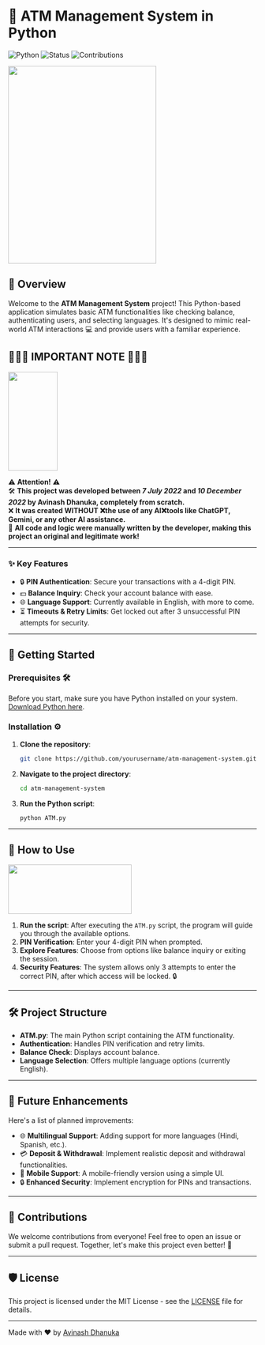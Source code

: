 # 🏦 ATM Management System in Python

![Python](https://img.shields.io/badge/Python-3.9-blue) ![Status](https://img.shields.io/badge/Status-Completed-brightgreen) ![Contributions](https://img.shields.io/badge/Contributions-Welcome-yellowgreen)

<!-- Here's a dynamic image related to the ATM action -->
<img src="https://i.giphy.com/media/v1.Y2lkPTc5MGI3NjExZDFmeGVoNDBpMzZzd2t5MW1jcjcxbDltOW9uYnVjNXJrZ2dra3NqYyZlcD12MV9pbnRlcm5hbF9naWZfYnlfaWQmY3Q9Zw/AD6b36IJuiA231oYgh/giphy.gif" width="300" height="400" />

## 🌟 Overview

Welcome to the **ATM Management System** project! This Python-based application simulates basic ATM functionalities like checking balance, authenticating users, and selecting languages. It's designed to mimic real-world ATM interactions 💻 and provide users with a familiar experience.

## 🚨🚨🚨 **IMPORTANT NOTE** 🚨🚨🚨 
<img src="https://media.giphy.com/media/2ygJNtJH9IPfUuKH1O/giphy.gif?cid=790b7611wva4nfztkg8g8ni1sawe65yg5vh9byusj17newmt&ep=v1_stickers_search&rid=giphy.gif&ct=ts" width="100" height="200" />

⚠️ **Attention!** ⚠️  
🛠️ **This project was developed between _7 July 2022_ and _10 December 2022_ by Avinash Dhanuka, completely from scratch.**  
❌ **It was created WITHOUT ❌the use of any AI❌tools like ChatGPT, Gemini, or any other AI assistance.**  
💯 **All code and logic were manually written by the developer, making this project an original and legitimate work!**

---

### ✨ Key Features

- 🔒 **PIN Authentication**: Secure your transactions with a 4-digit PIN.
- 💵 **Balance Inquiry**: Check your account balance with ease.
- 🌐 **Language Support**: Currently available in English, with more to come.
- ⏳ **Timeouts & Retry Limits**: Get locked out after 3 unsuccessful PIN attempts for security.

---

## 🚀 Getting Started

### Prerequisites 🛠️

Before you start, make sure you have Python installed on your system. [Download Python here](https://www.python.org/downloads/).

### Installation ⚙️

1. **Clone the repository**:

    ```bash
    git clone https://github.com/yourusername/atm-management-system.git
    ```

2. **Navigate to the project directory**:

    ```bash
    cd atm-management-system
    ```

3. **Run the Python script**:

    ```bash
    python ATM.py
    ```

---

## 🎯 How to Use

<img src="https://media.giphy.com/media/Vv1YwQ5UEYJQ9JkFvT/giphy.gif?cid=790b7611adwkopde803qpt21n1fyqfpk6h64rvs7dhq4mvdm&ep=v1_stickers_search&rid=giphy.gif&ct=s" width="250" height="100" />

1. **Run the script**: After executing the `ATM.py` script, the program will guide you through the available options.
2. **PIN Verification**: Enter your 4-digit PIN when prompted.
3. **Explore Features**: Choose from options like balance inquiry or exiting the session.
4. **Security Features**: The system allows only 3 attempts to enter the correct PIN, after which access will be locked. 🔒

---

## 🛠️ Project Structure

- **ATM.py**: The main Python script containing the ATM functionality.
- **Authentication**: Handles PIN verification and retry limits.
- **Balance Check**: Displays account balance.
- **Language Selection**: Offers multiple language options (currently English).

---

## 📝 Future Enhancements

Here's a list of planned improvements:

- 🌐 **Multilingual Support**: Adding support for more languages (Hindi, Spanish, etc.).
- 💳 **Deposit & Withdrawal**: Implement realistic deposit and withdrawal functionalities.
- 📱 **Mobile Support**: A mobile-friendly version using a simple UI.
- 🔒 **Enhanced Security**: Implement encryption for PINs and transactions.

---

## 🤝 Contributions

We welcome contributions from everyone! Feel free to open an issue or submit a pull request. Together, let's make this project even better! 🚀

---

## 🛡️ License

This project is licensed under the MIT License - see the [LICENSE](LICENSE) file for details.

---

Made with ❤️ by [Avinash Dhanuka](https://github.com/Avinash-706)
